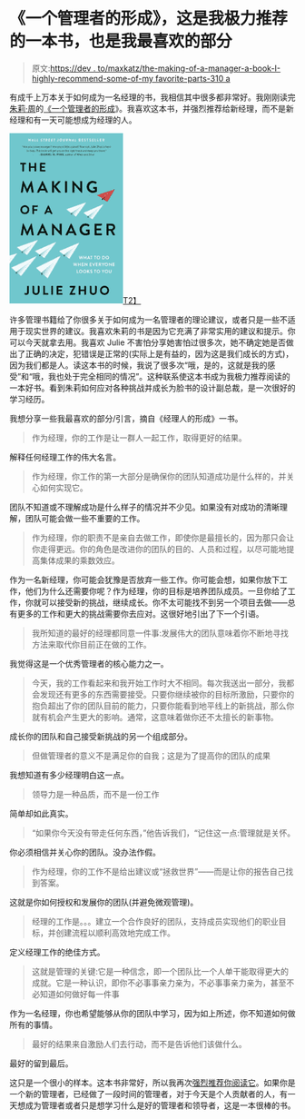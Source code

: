# 《一个管理者的形成》，这是我极力推荐的一本书，也是我最喜欢的部分

> 原文:[https://dev . to/maxkatz/the-making-of-a-manager-a-book-I-highly-recommend-some-of-my favorite-parts-310 a](https://dev.to/maxkatz/the-making-of-a-manager-a-book-i-highly-recommend-and-some-of-my-favorite-parts-310a)

有成千上万本关于如何成为一名经理的书，我相信其中很多都非常好。我刚刚读完[朱莉·周](https://juliezhuo.com/)的[《一个管理者的形成](https://juliezhuo.com/book/manager.html)》。我喜欢这本书，并强烈推荐给新经理，而不是新经理和有一天可能想成为经理的人。

[![TheMakingofaManager](img/b3ed935fb67b606cb01ba07456ae2aa3.png)T2】](https://juliezhuo.com/book/manager.html)

许多管理书籍给了你很多关于如何成为一名管理者的理论建议，或者只是一些不适用于现实世界的建议。我喜欢朱莉的书是因为它充满了非常实用的建议和提示。你可以今天就拿去用。我喜欢 Julie 不害怕分享她害怕过很多次，她不确定她是否做出了正确的决定，犯错误是正常的(实际上是有益的，因为这是我们成长的方式)，因为我们都是人。读这本书的时候，我说了很多次“哦，是的，这就是我的感受”和“哦，我也处于完全相同的情况”。这种联系使这本书成为我极力推荐阅读的一本好书。看到朱莉如何应对各种挑战并成长为脸书的设计副总裁，是一次很好的学习经历。

我想分享一些我最喜欢的部分/引言，摘自《经理人的形成》一书。

> 作为经理，你的工作是让一群人一起工作，取得更好的结果。

解释任何经理工作的伟大名言。

> 作为经理，你工作的第一大部分是确保你的团队知道成功是什么样的，并关心如何实现它。

团队不知道或不理解成功是什么样子的情况并不少见。如果没有对成功的清晰理解，团队可能会做一些不重要的工作。

> 作为经理，你的职责不是亲自去做工作，即使你是最擅长的，因为那只会让你走得更远。你的角色是改进你的团队的目的、人员和过程，以尽可能地提高集体成果的乘数效应。

作为一名新经理，你可能会犹豫是否放弃一些工作。你可能会想，如果你放下工作，他们为什么还需要你呢？作为经理，你的目标是培养团队成员。一旦你给了工作，你就可以接受新的挑战，继续成长。你不太可能找不到另一个项目去做——总有更多的工作和更大的挑战需要你去应对。这很好地引出了下一个引语。

> 我所知道的最好的经理都同意一件事:发展伟大的团队意味着你不断地寻找方法来取代你目前正在做的工作。

我觉得这是一个优秀管理者的核心能力之一。

> 今天，我的工作看起来和我开始工作时大不相同。每次我送出一部分，我都会发现还有更多的东西需要接受。只要你继续被你的目标所激励，只要你的抱负超出了你的团队目前的能力，只要你能看到地平线上的新挑战，那么你就有机会产生更大的影响。通常，这意味着做你还不太擅长的新事物。

成长你的团队和自己接受新挑战的另一个组成部分。

> 但做管理者的意义不是满足你的自我；这是为了提高你的团队的成果

我想知道有多少经理明白这一点。

> 领导力是一种品质，而不是一份工作

简单却如此真实。

> “如果你今天没有带走任何东西，”他告诉我们，“记住这一点:管理就是关怀。

你必须相信并关心你的团队。没办法作假。

> 作为经理，你的工作不是给出建议或“拯救世界”——而是让你的报告自己找到答案。

这就是你如何授权和发展你的团队(并避免微观管理)。

> 经理的工作是。。。建立一个合作良好的团队，支持成员实现他们的职业目标，并创建流程以顺利高效地完成工作。

定义经理工作的绝佳方式。

> 这就是管理的关键:它是一种信念，即一个团队比一个人单干能取得更大的成就。它是一种认识，即你不必事事亲力亲为，不必事事亲力亲为，甚至不必知道如何做好每一件事

作为一名经理，你也希望能够从你的团队中学习，因为如上所述，你不知道如何做所有的事情。

> 最好的结果来自激励人们去行动，而不是告诉他们该做什么。

最好的留到最后。

这只是一个很小的样本。这本书非常好，所以我再次[强烈推荐你阅读它](https://juliezhuo.com/book/manager.html)。如果你是一个新的管理者，已经做了一段时间的管理者，对于今天是个人贡献者的人，有一天想成为管理者或者只是想学习什么是好的管理者和领导者，这是一本很棒的书。